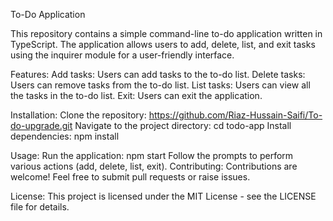 To-Do Application

This repository contains a simple command-line to-do application written in TypeScript. The application allows users to add, delete, list, and exit tasks using the inquirer module for a user-friendly interface.

Features:
Add tasks: Users can add tasks to the to-do list.
Delete tasks: Users can remove tasks from the to-do list.
List tasks: Users can view all the tasks in the to-do list.
Exit: Users can exit the application.

Installation:
Clone the repository: https://github.com/Riaz-Hussain-Saifi/To-do-upgrade.git
Navigate to the project directory: cd todo-app
Install dependencies: npm install

Usage:
Run the application: npm start
Follow the prompts to perform various actions (add, delete, list, exit).
Contributing:
Contributions are welcome! Feel free to submit pull requests or raise issues.

License:
This project is licensed under the MIT License - see the LICENSE file for details.

